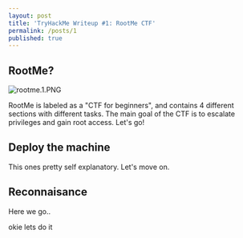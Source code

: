 ```yaml
---
layout: post
title: 'TryHackMe Writeup #1: RootMe CTF'
permalink: /posts/1
published: true
---
```

## RootMe?
![rootme.1.PNG]({{site.baseurl}}/_posts/rootme.1.PNG)

RootMe is labeled as a "CTF for beginners", and contains 4 different sections with different tasks. The main goal of the CTF is to escalate privileges and gain root access. Let's go!

## Deploy the machine

This ones pretty self explanatory. Let's move on.

## Reconnaisance

Here we go..

okie lets do it
